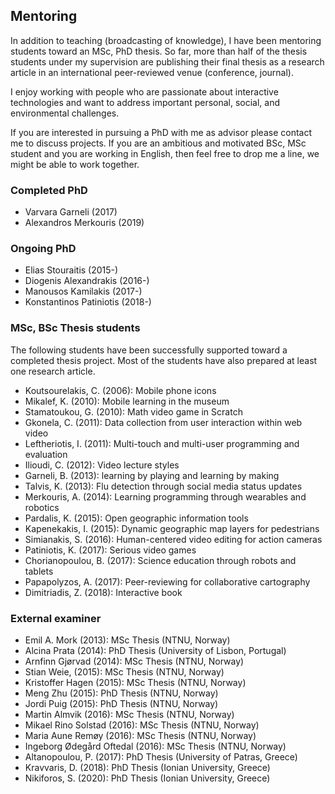 ## Mentoring

In addition to teaching (broadcasting of knowledge), I have been mentoring students toward an MSc, PhD thesis. So far, more than half of the thesis students under my supervision are publishing their final thesis as a research article in an international peer-reviewed venue (conference, journal).

I enjoy working with people who are passionate about interactive technologies and want to address important personal, social, and environmental challenges.

If you are interested in pursuing a PhD with me as advisor please contact me to discuss projects. If you are an ambitious and motivated BSc, MSc student and you are working in English, then feel free to drop me a line, we might be able to work together.

### Completed PhD

* Varvara Garneli (2017)
* Alexandros Merkouris (2019)

### Ongoing PhD

* Elias Stouraitis (2015-)
* Diogenis Alexandrakis (2016-)
* Manousos Kamilakis (2017-)
* Konstantinos Patiniotis (2018-)

### MSc, BSc Thesis students

The following students have been successfully supported toward a completed thesis project. Most of the students have also prepared at least one research article.

* Koutsourelakis, C. (2006): Mobile phone icons
* Mikalef, K. (2010): Mobile learning in the museum
* Stamatoukou, G. (2010): Math video game in Scratch
* Gkonela, C. (2011): Data collection from user interaction within web video
* Leftheriotis, I. (2011): Multi-touch and multi-user programming and evaluation
* Ilioudi, C. (2012): Video lecture styles
* Garneli, B. (2013): learning by playing and learning by making
* Talvis, K. (2013): Flu detection through social media status updates
* Merkouris, A. (2014): Learning programming through wearables and robotics
* Pardalis, K. (2015): Open geographic information tools
* Kapenekakis, I. (2015): Dynamic geographic map layers for pedestrians
* Simianakis, S. (2016): Human-centered video editing for action cameras
* Patiniotis, K. (2017): Serious video games
* Chorianopoulou, B. (2017): Science education through robots and tablets
* Papapolyzos, A. (2017): Peer-reviewing for collaborative cartography
* Dimitriadis, Z. (2018): Interactive book

### External examiner

* Emil A. Mork (2013): MSc Thesis (NTNU, Norway)
* Alcina Prata (2014): PhD Thesis (University of Lisbon, Portugal)
* Arnfinn Gjørvad (2014): MSc Thesis (NTNU, Norway)
* Stian Weie, (2015): MSc Thesis (NTNU, Norway)
* Kristoffer Hagen (2015): MSc Thesis (NTNU, Norway)
* Meng Zhu (2015): PhD Thesis (NTNU, Norway)
* Jordi Puig (2015): PhD Thesis (NTNU, Norway)
* Martin Almvik (2016): MSc Thesis (NTNU, Norway)
* Mikael Rino Solstad (2016): MSc Thesis (NTNU, Norway)
* Maria Aune Remøy (2016): MSc Thesis (NTNU, Norway)
* Ingeborg Ødegård Oftedal (2016): MSc Thesis (NTNU, Norway)
* Altanopoulou, P. (2017): PhD Thesis (University of Patras, Greece)
* Kravvaris, D. (2018): PhD Thesis (Ionian University, Greece)
* Nikiforos, S. (2020): PhD Thesis (Ionian University, Greece)
